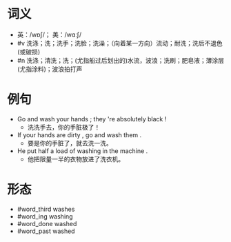 # 词义
- 英：/wɒʃ/； 美：/wɑːʃ/
- #v 洗涤；洗；洗手；洗脸；洗澡；（向着某一方向）流动；耐洗；洗后不退色(或破损)
- #n 洗涤；清洗；洗；(尤指船过后划出的)水流，波浪；洗刷；肥皂液；薄涂层(尤指涂料)；波浪拍打声
# 例句
- Go and wash your hands ; they 're absolutely black !
	- 洗洗手去，你的手脏极了！
- If your hands are dirty , go and wash them .
	- 要是你的手脏了，就去洗一洗。
- He put half a load of washing in the machine .
	- 他把限量一半的衣物放进了洗衣机。
# 形态
- #word_third washes
- #word_ing washing
- #word_done washed
- #word_past washed

